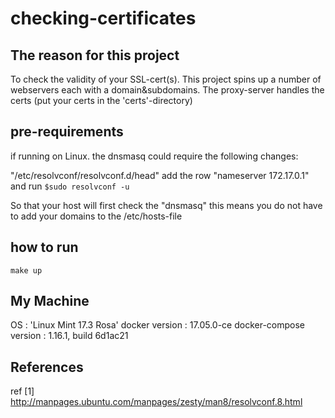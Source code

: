 # checking-certificates

## The reason for this project
To check the validity of your SSL-cert(s).
This project spins up a number of webservers each with a domain&subdomains.
The proxy-server handles the certs (put your certs in the 'certs'-directory)

## pre-requirements
if running on Linux.
the dnsmasq could require the following changes:

"/etc/resolvconf/resolvconf.d/head" 
add the row "nameserver 172.17.0.1"
and run `$sudo resolvconf -u`

So that your host will first check the "dnsmasq"
this means you do not have to add your domains to the /etc/hosts-file

## how to run
`make up`

## My Machine
OS :  'Linux Mint 17.3 Rosa'
docker version : 17.05.0-ce 
docker-compose version : 1.16.1, build 6d1ac21

## References
ref [1] http://manpages.ubuntu.com/manpages/zesty/man8/resolvconf.8.html

